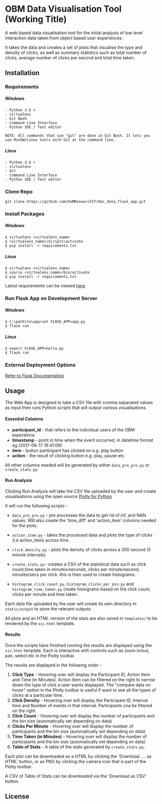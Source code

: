 # OBM Data Visualisation Tool (Working Title)
 
A web based data visualisation tool for the initial 
analysis of low level interaction data taken from object based user experiences. 

It takes the data and creates a set of plots that visualise the type and density 
of clicks, as well as summary statistics such as total number of clicks, average number of
clicks per second and total time taken.

## Installation

### Requirements

##### Windows

    - Python 3.6 +
    - virtualenv
    - Git Bash
    - Command Line Interface
    - Python IDE / Text editor 

    NOTE: All commands that use "git" are done in Git Bash. It lets you use MinGW/Linux tools with Git at the command line. 


##### Linux 

    - Python 3.6 +
    - virtualenv
    - Git
    - Command Line Interface
    - Python IDE / Text editor
 
 ### Clone Repo 
 
 `git clone https://github.com/UoMResearchIT/bbc_data_flask_app.git`
 
 ### Install Packages
 
##### Windows

```
$ virtualenv <virtualenv_name>
$ <virtualenv_name>\Scripts\activate
$ pip install -r requirements.txt
```
##### Linux 

```
$ virtualenv <virtualenv_name>
$ source <virtualenv_name>/bin/activate
$ pip install -r requirements.txt
```

Latest requirements can be viewed [here](https://github.com/UoMResearchIT/bbc_data_flask_app/blob/master/requirements.txt)
 
### Run Flask App on Development Server 

##### Windows

```
$ C:\path\to\app>set FLASK_APP=app.py
$ flask run
```

##### Linux 
 
 ```
$ export FLASK_APP=hello.py
$ flask run
```


### External Deployment Options

[Refer to Flask Documentation ](http://flask.pocoo.org/docs/1.0/deploying/)
 
## Usage

The Web App is designed to take a CSV file with comma separated values as input then runs Python scripts that will output various visualisations. 

#### Essential Columns

* **participant_id** - that refers to the individual users of the OBM experience.
* **timestamp** - point in time when the event occurred, in datetime format eg (2017-08-17 19:41:09)
* **item** - button participant has clicked on e.g. play button
* **action** - the result of clicking button e.g. play, pause etc. 

All other columns needed will be generated by either `data_pre_pro.py` or `create_stats.py`

#### Run Analysis

Clicking Run Analysis will take the CSV file uploaded by the user and create visualisations using the open source 
[Plotly for Python](https://github.com/plotly/plotly.py) 

It will run the following scripts - 

* `data_pre_pro.py` - pre processes the data to get rid of inf, and NAN values. 
Will also create the 'time_diff' and 'action_item' columns needed for the plots. 

* `action_item.py` - takes the processed data and plots the type of clicks (i.e action_item) across time.

* `click_density.py` - plots the density of clicks across a 300 second (5 minute intervals)

* `create_stats.py`- creates a CSV of the statistical data such as click count,time taken in minutes/seconds, clicks per minute/second, minutes/secs per click.
this is then used to create histograms.

* `histogram_click_count.py`, `histogram_clicks_per_min.py` and `histogram_time_taken.py` create histograms based on the click count, clicks per minute and time taken.

Each data file uploaded by the user will create its own directory in `static/output` to store the relevant outputs.

All plots and an HTML version of the stats are also saved in `templates/` to be rendered by the `vis.html` template.
  
#### Results

Once the scripts have finished running the results are displayed using the `vis.html` template. Each is interactive with controls such as zoom in/out, pan, select etc in the Plotly toolbar. 

The results are displayed in the following order -

1. **Click Type** - Hovering over will display the Participant ID, Action Item and Time (in Minutes). Action Item can be filtered on the right to narrow down the type of click a user wants displayed. 
The "compare data on hover" option in the Plotly toolbar is useful if want to see all the types of clicks at a particular time.
2. **Click Density** - Hovering over will display the Participant ID, Interval time and Number of events in that interval. Participants cna be filtered on the right.
3. **Click Count** - Hovering over will display the number of participants and the bin size (automatically set depending on data)
4. **Clicks Per Minute** - Hovering over will display the number of participants and the bin size (automatically set depending on data)
5. **Time Taken (in Minutes)** - Hovering over will display the number of participants and the bin size (automatically set depending on data)
6. **Table of Stats** - A table of the stats generated by `create_stats.py`.

Each plot can be downloaded as a HTML by clicking the 'Download .... as HTML' button, or as PNG by clicking the camera icon that is part of the Plotly toolbar. 

A CSV of Table of Stats can be downloaded via the 'Download as CSV' button.  

 ## License 
 
 
